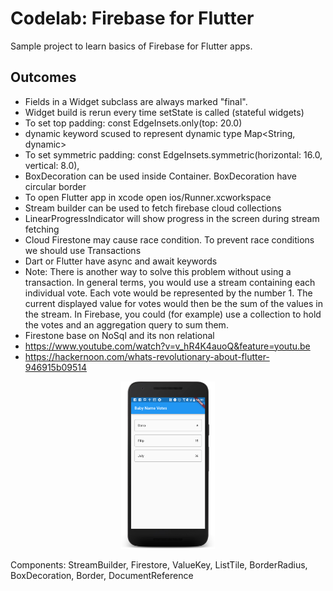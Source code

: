 # Codelab: Firebase for Flutter

Sample project to learn basics of Firebase for Flutter apps.

## Outcomes
* Fields in a Widget subclass are always marked "final".
* Widget build is rerun every time setState is called (stateful widgets)
* To set top padding: const EdgeInsets.only(top: 20.0)
* dynamic keyword scused to represent dynamic type Map<String, dynamic>
* To set symmetric padding: const EdgeInsets.symmetric(horizontal: 16.0, vertical: 8.0),
* BoxDecoration can be used inside Container. BoxDecoration have circular border
* To open Flutter app in xcode open ios/Runner.xcworkspace
* Stream builder can be used to fetch firebase cloud collections
* LinearProgressIndicator will show progress in the screen during stream fetching
* Cloud Firestone may cause race condition. To prevent race conditions we should use Transactions
* Dart or Flutter have async and await keywords
* Note: There is another way to solve this problem without using a transaction. In general terms, you would use a stream containing each individual vote. Each vote would be represented by the number 1. The current displayed value for votes would then be the sum of the values in the stream. In Firebase, you could (for example) use a collection to hold the votes and an aggregation query to sum them.
* Firestone base on NoSql and its non relational
* https://www.youtube.com/watch?v=v_hR4K4auoQ&feature=youtu.be
* https://hackernoon.com/whats-revolutionary-about-flutter-946915b09514

<p align="middle">
  <img src="/flutter/baby_name/screenshots/ss1.png" width="150" />
</p>

Components: StreamBuilder, Firestore, ValueKey, ListTile, BorderRadius, BoxDecoration, Border, DocumentReference
